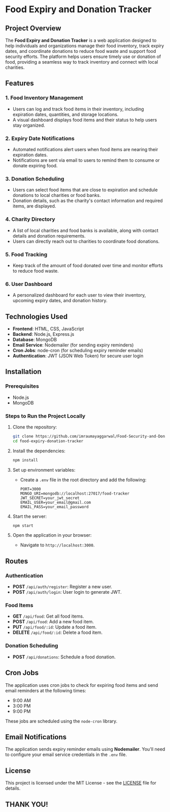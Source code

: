 # Food Expiry and Donation Tracker

## Project Overview
The **Food Expiry and Donation Tracker** is a web application designed to help individuals and organizations manage their food inventory, track expiry dates, and coordinate donations to reduce food waste and support food security efforts. The platform helps users ensure timely use or donation of food, providing a seamless way to track inventory and connect with local charities.

## Features

### 1. **Food Inventory Management**
   - Users can log and track food items in their inventory, including expiration dates, quantities, and storage locations.
   - A visual dashboard displays food items and their status to help users stay organized.

### 2. **Expiry Date Notifications**
   - Automated notifications alert users when food items are nearing their expiration dates.
   - Notifications are sent via email to users to remind them to consume or donate expiring food.

### 3. **Donation Scheduling**
   - Users can select food items that are close to expiration and schedule donations to local charities or food banks.
   - Donation details, such as the charity's contact information and required items, are displayed.

### 4. **Charity Directory**
   - A list of local charities and food banks is available, along with contact details and donation requirements.
   - Users can directly reach out to charities to coordinate food donations.

### 5. **Food Tracking**
   - Keep track of the amount of food donated over time and monitor efforts to reduce food waste.

### 6. **User Dashboard**
   - A personalized dashboard for each user to view their inventory, upcoming expiry dates, and donation history.

## Technologies Used

- **Frontend**: HTML, CSS, JavaScript
- **Backend**: Node.js, Express.js
- **Database**: MongoDB
- **Email Service**: Nodemailer (for sending expiry reminders)
- **Cron Jobs**: node-cron (for scheduling expiry reminder emails)
- **Authentication**: JWT (JSON Web Token) for secure user login

## Installation

### Prerequisites
- Node.js
- MongoDB

### Steps to Run the Project Locally

1. Clone the repository:
    ```bash
    git clone https://github.com/imraumayaggarwal/Food-Security-and-Donation-Tracker.git
    cd food-expiry-donation-tracker
    ```

2. Install the dependencies:
    ```bash
    npm install
    ```

3. Set up environment variables:
    - Create a `.env` file in the root directory and add the following:
      ```env
      PORT=3000
      MONGO_URI=mongodb://localhost:27017/food-tracker
      JWT_SECRET=your_jwt_secret
      EMAIL_USER=your_email@gmail.com
      EMAIL_PASS=your_email_password
      ```

4. Start the server:
    ```bash
    npm start
    ```

5. Open the application in your browser:
    - Navigate to `http://localhost:3000`.

## Routes

### Authentication
- **POST** `/api/auth/register`: Register a new user.
- **POST** `/api/auth/login`: User login to generate JWT.

### Food Items
- **GET** `/api/food`: Get all food items.
- **POST** `/api/food`: Add a new food item.
- **PUT** `/api/food/:id`: Update a food item.
- **DELETE** `/api/food/:id`: Delete a food item.

### Donation Scheduling
- **POST** `/api/donations`: Schedule a food donation.

## Cron Jobs

The application uses cron jobs to check for expiring food items and send email reminders at the following times:
- 9:00 AM
- 3:00 PM
- 9:00 PM

These jobs are scheduled using the `node-cron` library.

## Email Notifications

The application sends expiry reminder emails using **Nodemailer**. You'll need to configure your email service credentials in the `.env` file.

## License

This project is licensed under the MIT License - see the [LICENSE](LICENSE) file for details.
## THANK YOU!